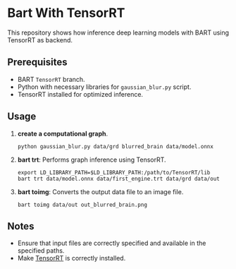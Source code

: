 # Bart With TensorRT

This repository shows how inference deep learning models with BART using TensorRT as backend.

## Prerequisites

- BART `TensorRT` branch.
- Python with necessary libraries for `gaussian_blur.py` script.
- TensorRT installed for optimized inference.

## Usage


1. **create a computational graph**.
   ```
   python gaussian_blur.py data/grd blurred_brain data/model.onnx
   ```

2. **bart trt**: Performs graph inference using TensorRT.
   ```
   export LD_LIBRARY_PATH=$LD_LIBRARY_PATH:/path/to/TensorRT/lib
   bart trt data/model.onnx data/first_engine.trt data/grd data/out
   ```

4. **bart toimg**: Converts the output data file to an image file.
   ```
   bart toimg data/out out_blurred_brain.png
   ```

## Notes

- Ensure that input files are correctly specified and available in the specified paths.
- Make [TensorRT](https://docs.nvidia.com/deeplearning/tensorrt/install-guide/index.html#installing-tar) is correctly installed.

